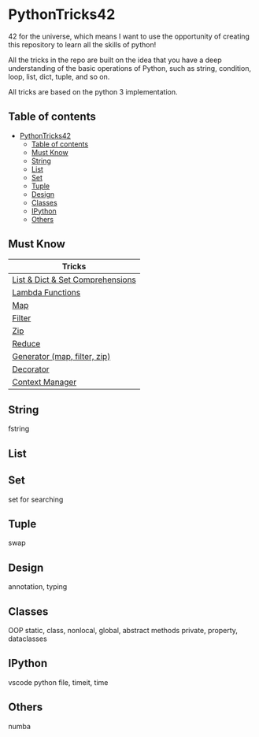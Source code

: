 # PythonTricks42

42 for the universe, which means I want to use the opportunity of creating this repository to learn all the skills of python!

All the tricks in the repo are built on the idea that you have a deep understanding of the basic operations of Python, such as string, condition, loop, list, dict, tuple, and so on. 

All tricks are based on the python 3 implementation.

## Table of contents

* [PythonTricks42](#pythontricks42)
  * [Table of contents](#table-of-contents)
  * [Must Know](#must-know)
  * [String](#string)
  * [List](#list)
  * [Set](#set)
  * [Tuple](#tuple)
  * [Design](#design)
  * [Classes](#classes)
  * [IPython](#ipython)
  * [Others](#others)

## Must Know

| Tricks                                                                     |
| -------------------------------------------------------------------------- |
| [List & Dict & Set Comprehensions](must_know/list_dict_set_comprehensions) |
| [Lambda Functions](must_know/lambda_functions.md)                          |
| [Map](must_know/map.md)                                                    |
| [Filter](must_know/filter.md)                                              |
| [Zip](must_know/zip.md)                                                    |
| [Reduce](must_know/reduce.md)                                              |
| [Generator (map, filter, zip)](must_know/generator.md)                     |
| [Decorator](must_know/decorator.md)                                        |
| [Context Manager](must_know/context_manager.md)                            |

## String

fstring

## List



## Set

set for searching

## Tuple

swap

## Design

annotation, typing

## Classes

OOP
static, class, nonlocal, global, abstract methods
private, property, dataclasses

## IPython

vscode python file, timeit, time

## Others

numba